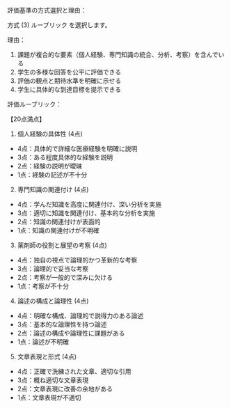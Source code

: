 評価基準の方式選択と理由：

方式 (3) ルーブリック を選択します。

理由：
1. 課題が複合的な要素（個人経験、専門知識の統合、分析、考察）を含んでいる
2. 学生の多様な回答を公平に評価できる
3. 評価の観点と期待水準を明確に示せる
4. 学生に具体的な到達目標を提示できる

評価ルーブリック：

【20点満点】

1. 個人経験の具体性 (4点)
- 4点：具体的で詳細な医療経験を明確に説明
- 3点：ある程度具体的な経験を説明
- 2点：経験の説明が曖昧
- 1点：経験の記述が不十分

2. 専門知識の関連付け (4点)
- 4点：学んだ知識を高度に関連付け、深い分析を実施
- 3点：適切に知識を関連付け、基本的な分析を実施
- 2点：知識の関連付けが表面的
- 1点：知識の関連付けが不明確

3. 薬剤師の役割と展望の考察 (4点)
- 4点：独自の視点で論理的かつ革新的な考察
- 3点：論理的で妥当な考察
- 2点：考察が一般的で深みに欠ける
- 1点：考察が不十分

4. 論述の構成と論理性 (4点)
- 4点：明確な構成、論理的で説得力のある論述
- 3点：基本的な論理性を持つ論述
- 2点：論述の構成や論理性に課題がある
- 1点：論述が不明確

5. 文章表現と形式 (4点)
- 4点：正確で洗練された文章、適切な引用
- 3点：概ね適切な文章表現
- 2点：文章表現に改善の余地がある
- 1点：文章表現が不適切